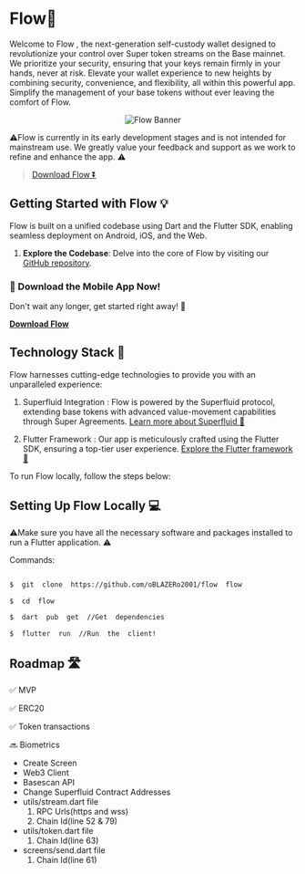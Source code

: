 # Flow🌊

  

Welcome to Flow , the next-generation self-custody wallet designed to revolutionize your control over Super token streams on the Base mainnet. We prioritize your security, ensuring that your keys remain firmly in your hands, never at risk. Elevate your wallet experience to new heights by combining security, convenience, and flexibility, all within this powerful app. Simplify the management of your base tokens without ever leaving the comfort of Flow.

<center>
<img src="https://i.ibb.co/6n7dg7G/Mac-Book-Pro-16-2.png" alt="Flow Banner" />
</center>

⚠️Flow is currently in its early development stages and is not intended for mainstream use. We greatly value your feedback and support as we work to refine and enhance the app. ⚠️

  

> [Download Flow ⏬](https://github.com/oBLAZERo2001/flow/blob/main/app-release.apk)

  

## Getting Started with Flow 💡

  

Flow is built on a unified codebase using Dart and the Flutter SDK, enabling seamless deployment on Android, iOS, and the Web.

  

1.  **Explore the Codebase**: Delve into the core of Flow by visiting our [GitHub repository](https://github.com/oBLAZERo2001/flow).

  

### **📱 Download the Mobile App Now!**

  

Don't wait any longer, get started right away! 🚀

  

[**Download Flow**](https://github.com/oBLAZERo2001/flow/blob/main/app-release.apk)

  

## Technology Stack 🔧

  

Flow harnesses cutting-edge technologies to provide you with an unparalleled experience:

  

1. Superfluid Integration : Flow is powered by the Superfluid protocol, extending base tokens with advanced value-movement capabilities through Super Agreements. [Learn more about Superfluid 🔗](https://www.superfluid.finance/)

  

2. Flutter Framework : Our app is meticulously crafted using the Flutter SDK, ensuring a top-tier user experience. [Explore the Flutter framework 🔗](https://flutter.dev/)

  

To run Flow locally, follow the steps below:

  

## Setting Up Flow Locally 💻

  

⚠️Make sure you have all the necessary software and packages installed to run a Flutter application. ⚠️

  

Commands:

  

```bash

$  git  clone  https://github.com/oBLAZERo2001/flow  flow

$  cd  flow

$  dart  pub  get  //Get  dependencies

$  flutter  run  //Run  the  client!

```

  

## Roadmap 🛣️

  

✅ MVP

✅ ERC20

✅ Token transactions

🔜 Biometrics


- Create Screen
- Web3 Client
- Basescan API
- Change Superfluid Contract Addresses
- utils/stream.dart file
  1. RPC Urls(https and wss)
  2. Chain Id(line 52 & 79)
- utils/token.dart file
  1. Chain Id(line 63)
- screens/send.dart file
  1. Chain Id(line 61)

